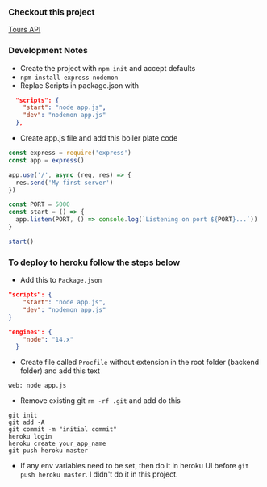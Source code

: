 ### Checkout this project

[Tours API](https://tours-app-2.herokuapp.com/)

### Development Notes

- Create the project with `npm init` and accept defaults
- `npm install express nodemon`
- Replae Scripts in package.json with

```json
  "scripts": {
    "start": "node app.js",
    "dev": "nodemon app.js"
  },
```

- Create app.js file and add this boiler plate code

```js
const express = require('express')
const app = express()

app.use('/', async (req, res) => {
  res.send('My first server')
})

const PORT = 5000
const start = () => {
  app.listen(PORT, () => console.log(`Listening on port ${PORT}...`))
}

start()
```

### To deploy to heroku follow the steps below

- Add this to `Package.json`

```json
"scripts": {
    "start": "node app.js",
    "dev": "nodemon app.js"
}

"engines": {
    "node": "14.x"
  }
```

- Create file called `Procfile` without extension in the root folder (backend folder) and add this text

```
web: node app.js
```

- Remove existing git `rm -rf .git` and add do this

```
git init
git add -A
git commit -m "initial commit"
heroku login
heroku create your_app_name
git push heroku master
```

- If any env variables need to be set, then do it in heroku UI before `git push heroku master`. I didn't do it in this project.
